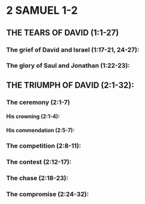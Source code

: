 ---
---
# 2 SAMUEL 1-2
## THE TEARS OF DAVID (1:1-27) 
###  The grief of David and Israel (1:17-21, 24-27): 
###  The glory of Saul and Jonathan (1:22-23): 
## THE TRIUMPH OF DAVID (2:1-32): 
###  The ceremony (2:1-7) 
####  His crowning (2:1-4): 
####  His commendation (2:5-7): 
###  The competition (2:8-11): 
###  The contest (2:12-17): 
###  The chase (2:18-23): 
###  The compromise (2:24-32): 
